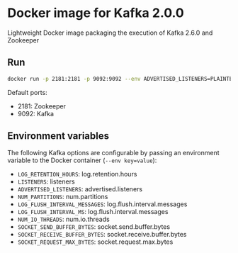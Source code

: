 # Docker image for Kafka 2.0.0

Lightweight Docker image packaging the execution of Kafka 2.6.0 and Zookeeper

## Run

```bash
docker run -p 2181:2181 -p 9092:9092 --env ADVERTISED_LISTENERS=PLAINTEXT://docker_host:9092 teivah/kafka:2.6.0
```

Default ports:
- 2181: Zookeeper
- 9092: Kafka

## Environment variables

The following Kafka options are configurable by passing an environment variable to the Docker container (```--env key=value```):

- ```LOG_RETENTION_HOURS```: log.retention.hours 
- ```LISTENERS```: listeners
- ```ADVERTISED_LISTENERS```: advertised.listeners 
- ```NUM_PARTITIONS```: num.partitions
- ```LOG_FLUSH_INTERVAL_MESSAGES```: log.flush.interval.messages 
- ```LOG_FLUSH_INTERVAL_MS```: log.flush.interval.messages
- ```NUM_IO_THREADS```: num.io.threads
- ```SOCKET_SEND_BUFFER_BYTES```: socket.send.buffer.bytes 
- ```SOCKET_RECEIVE_BUFFER_BYTES```: socket.receive.buffer.bytes 
- ```SOCKET_REQUEST_MAX_BYTES```: socket.request.max.bytes

